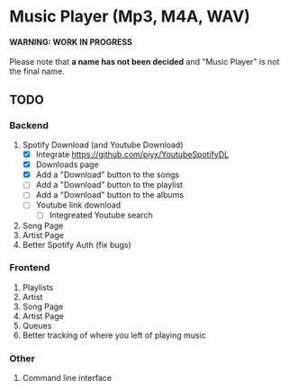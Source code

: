 # Music Player (Mp3, M4A, WAV)<br/>
#### WARNING: WORK IN PROGRESS<br/>

Please note that **a name has not been decided** and "Music Player" is not the final name.<br/>

## TODO<br/>
### Backend<br/>
1. Spotify Download (and Youtube Download)<br/>
	- [x] Integrate https://github.com/piyx/YoutubeSpotifyDL
	- [x] Downloads page
	- [x] Add a "Download" button to the songs
	- [ ] Add a "Download" button to the playlist
	- [ ] Add a "Download" button to the albums
	- [ ] Youtube link download
		- [ ] Integreated Youtube search
2. Song Page<br/>
3. Artist Page<br/>
4. Better Spotify Auth (fix bugs)
### Frontend<br/>
1. Playlists<br/>
2. Artist<br/>
3. Song Page<br/>
4. Artist Page<br/>
5. Queues
6. Better tracking of where you left of playing music
### Other<br/>
1. Command line interface<br/>
